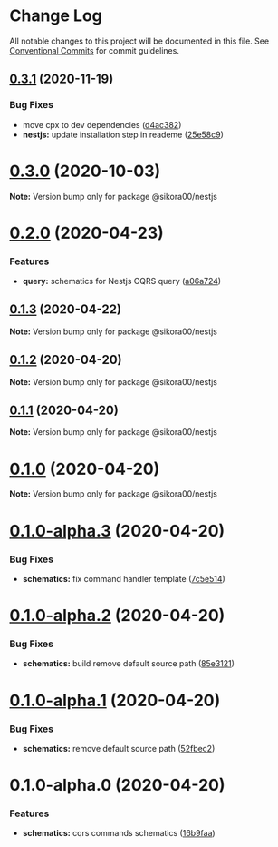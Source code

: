 # Change Log

All notable changes to this project will be documented in this file.
See [Conventional Commits](https://conventionalcommits.org) for commit guidelines.

## [0.3.1](https://github.com/Sikora00/packages/compare/@sikora00/nestjs@0.2.0...@sikora00/nestjs@0.3.1) (2020-11-19)


### Bug Fixes

* move cpx to dev dependencies ([d4ac382](https://github.com/Sikora00/packages/commit/d4ac382efb0f4ae07961c7db3e7cd6fcd346b19a))
* **nestjs:** update installation step in reademe ([25e58c9](https://github.com/Sikora00/packages/commit/25e58c91f3e90fb24aa44d278f4a60489380c6aa))





# [0.3.0](https://github.com/Sikora00/packages/compare/@sikora00/nestjs@0.3.0-alpha.0...@sikora00/nestjs@0.3.0) (2020-10-03)

**Note:** Version bump only for package @sikora00/nestjs





# [0.2.0](https://github.com/Sikora00/packages/compare/@sikora00/nestjs@0.1.3...@sikora00/nestjs@0.2.0) (2020-04-23)


### Features

* **query:** schematics for Nestjs CQRS query ([a06a724](https://github.com/Sikora00/packages/commit/a06a72450414364a221bc3db278b5b183266917f))





## [0.1.3](https://github.com/Sikora00/packages/compare/@sikora00/nestjs@0.1.2...@sikora00/nestjs@0.1.3) (2020-04-22)

**Note:** Version bump only for package @sikora00/nestjs





## [0.1.2](https://github.com/Sikora00/packages/compare/@sikora00/nestjs@0.1.1...@sikora00/nestjs@0.1.2) (2020-04-20)

**Note:** Version bump only for package @sikora00/nestjs





## [0.1.1](https://github.com/Sikora00/packages/compare/@sikora00/nestjs@0.1.0...@sikora00/nestjs@0.1.1) (2020-04-20)

**Note:** Version bump only for package @sikora00/nestjs





# [0.1.0](https://github.com/Sikora00/packages/compare/@sikora00/nestjs@0.1.0-alpha.3...@sikora00/nestjs@0.1.0) (2020-04-20)

**Note:** Version bump only for package @sikora00/nestjs





# [0.1.0-alpha.3](https://github.com/Sikora00/packages/compare/@sikora00/nestjs@0.1.0-alpha.2...@sikora00/nestjs@0.1.0-alpha.3) (2020-04-20)


### Bug Fixes

* **schematics:** fix command handler template ([7c5e514](https://github.com/Sikora00/packages/commit/7c5e5143a79ed27ff23a60abbfe0fec464ceae9a))





# [0.1.0-alpha.2](https://github.com/Sikora00/packages/compare/@sikora00/nestjs@0.1.0-alpha.1...@sikora00/nestjs@0.1.0-alpha.2) (2020-04-20)


### Bug Fixes

* **schematics:** build remove default source path ([85e3121](https://github.com/Sikora00/packages/commit/85e3121fb4814944bbb54a0a6889c96ecf7f1119))





# [0.1.0-alpha.1](https://github.com/Sikora00/packages/compare/@sikora00/nestjs@0.1.0-alpha.0...@sikora00/nestjs@0.1.0-alpha.1) (2020-04-20)


### Bug Fixes

* **schematics:** remove default source path ([52fbec2](https://github.com/Sikora00/packages/commit/52fbec2c0648daec0cad96282e4814b303431342))





# 0.1.0-alpha.0 (2020-04-20)


### Features

* **schematics:** cqrs commands schematics ([16b9faa](https://github.com/Sikora00/packages/commit/16b9faabb768a304b1ae498f5948c96557fb9ab1))
